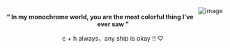 
<img align="right" src="https://files.catbox.moe/0n0xip.png" alt="image" />

</p> <p align="center"> <b>“ In my monochrome world, you are the most colorful thing I've ever saw ”</b>


</p> <p align="center"> c + h always，any ship is okay !! ♡
